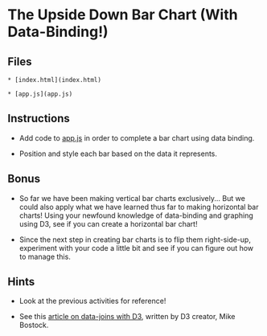 # The Upside Down Bar Chart (With Data-Binding!)

## Files

    * [index.html](index.html)

    * [app.js](app.js)

## Instructions

* Add code to [app.js](app.js) in order to complete a bar chart using data binding.

* Position and style each bar based on the data it represents.

## Bonus

* So far we have been making vertical bar charts exclusively... But we could also apply what we have learned thus far to making horizontal bar charts! Using your newfound knowledge of data-binding and graphing using D3, see if you can create a horizontal bar chart!

* Since the next step in creating bar charts is to flip them right-side-up, experiment with your code a little bit and see if you can figure out how to manage this.

## Hints

* Look at the previous activities for reference!

* See this [article on data-joins with D3](https://bost.ocks.org/mike/join/), written by D3 creator, Mike Bostock.
